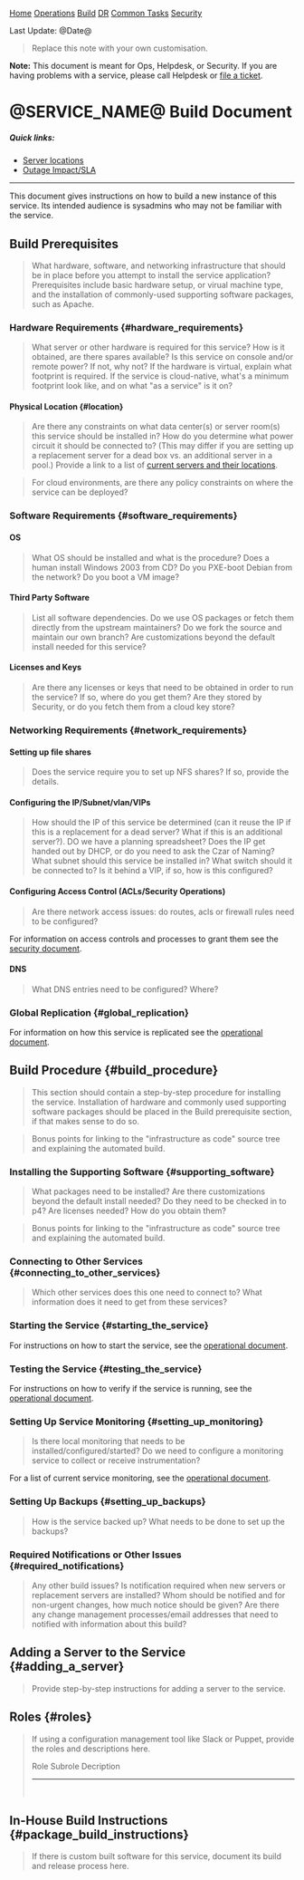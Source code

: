 [Home](index.md) [Operations](operations.md) [Build](build.md) [DR](disaster_recovery.md) [Common Tasks](common_tasks.md) [Security](security.md)

Last Update: @Date@

> Replace this note with your own customisation.

**Note:** This document is meant for Ops, Helpdesk, or Security. If you are
having problems with a service, please call Helpdesk or
[file a ticket](@TICKET_URL@).

@SERVICE_NAME@ Build Document
=================================

##### Quick links:

-   [Server locations](operations.md#servers_hardware)
-   [Outage Impact/SLA](index.md#outageimpact)

------------------------------------------------------------------------

This document gives instructions on how to build a new instance of this
service. Its intended audience is sysadmins who may not be familiar with
the service.

Build Prerequisites
-------------------

> What hardware, software, and networking infrastructure that should be in
> place before you attempt to install the service application?
> Prerequisites include basic hardware setup, or virual machine type, and the installation of
> commonly-used supporting software packages, such as Apache.

### Hardware Requirements {#hardware_requirements}

> What server or other hardware is required for this service? How is it
> obtained, are there spares available? Is this service on console and/or
> remote power? If not, why not?
> If the hardware is virtual, explain what footprint is required.  If the service is cloud-native, what's a minimum footprint look like, and on what "as a service" is it on?

#### Physical Location {#location}

> Are there any constraints on what data center(s) or server room(s) this
> service should be installed in? How do you determine what power circuit
> it should be connected to? (This may differ if you are setting up a
> replacement server for a dead box vs. an additional server in a pool.)
> Provide a link to a list of [current servers and their
> locations](operations.md#servers_hardware).

> For cloud environments, are there any policy constraints on where the service can be deployed?

### Software Requirements {#software_requirements}

#### OS

> What OS should be installed and what is the procedure?
> Does a human install Windows 2003 from CD?  Do you PXE-boot Debian from the network?  Do you boot a VM image?

#### Third Party Software

> List all software dependencies.
> Do we use OS packages or fetch them directly from the upstream maintainers?
> Do we fork the source and maintain our own branch?
> Are customizations beyond the default install needed for this service?


#### Licenses and Keys

> Are there any licenses or keys that need to be obtained in order to run the
> service? If so, where do you get them? Are they stored by Security, or do you
> fetch them from a cloud key store?

### Networking Requirements {#network_requirements}

#### Setting up file shares

> Does the service require you to set up NFS shares? If so, provide the
> details.

#### Configuring the IP/Subnet/vlan/VIPs

> How should the IP of this service be determined (can it reuse the IP if this
> is a replacement for a dead server? What if this is an additional server?). DO
> we have a planning spreadsheet? Does the IP get handed out by DHCP, or do you
> need to ask the Czar of Naming? What subnet should this service be installed
> in? What switch should it be connected to? Is it behind a VIP, if so, how is
> this configured?

#### Configuring Access Control (ACLs/Security Operations)

> Are there network access issues: do routes, acls or firewall rules need to be
> configured?

For information on access controls and processes to grant them see the
[security document](security.md).

#### DNS

> What DNS entries need to be configured?  Where?

### Global Replication {#global_replication}

For information on how this service is replicated
see the [operational document](operations.md#global_replication).

Build Procedure {#build_procedure}
---------------

> This section should contain a step-by-step procedure for installing the
> service. Installation of hardware and commonly used supporting software
> packages should be placed in the Build prerequisite section, if that makes sense to do so.

> Bonus points for linking to the "infrastructure as code" source tree and explaining the automated build.

### Installing the Supporting Software {#supporting_software}

> What packages need to be installed? Are there customizations beyond the
> default install needed? Do they need to be checked in to p4? Are
> licenses needed? How do you obtain them?

> Bonus points for linking to the "infrastructure as code" source tree and explaining the automated build.

### Connecting to Other Services {#connecting_to_other_services}

> Which other services does this one need to connect to? What information
> does it need to get from these services?

### Starting the Service {#starting_the_service}

For instructions on how to start the service, see the [operational document](operations.md#start_stop).

### Testing the Service {#testing_the_service}

For instructions on how to verify if the service is running, see the [operational document](operations.md#service_verify).

### Setting Up Service Monitoring {#setting_up_monitoring}

> Is there local monitoring that needs to be installed/configured/started?
> Do we need to configure a monitoring service to collect or receive instrumentation?

For a list of current service monitoring, see the [operational document](operations.md#monitoring).

### Setting Up Backups {#setting_up_backups}

> How is the service backed up? What needs to be done to set up the
> backups?

### Required Notifications or Other Issues {#required_notifications}

> Any other build issues? Is notification required when new servers or
> replacement servers are installed? Whom should be notified and for
> non-urgent changes, how much notice should be given? Are there any
> change management processes/email addresses that need to notified with
> information about this build?

Adding a Server to the Service {#adding_a_server}
------------------------------

> Provide step-by-step instructions for adding a server to the service.

Roles {#roles}
-----------

> If using a configuration management tool like Slack or Puppet, provide the
> roles and descriptions here.
>
> Role Subrole Decription
>
> ------------------------------------------------------------------------------
>
>      

In-House Build Instructions {#package_build_instructions}
--------------------------

> If there is custom built software for this
> service, document its build and release process here.
